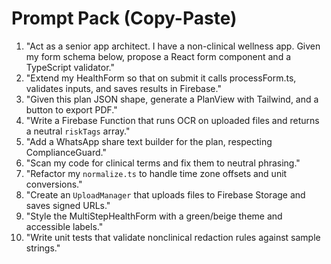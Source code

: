 # Prompt Pack (Copy-Paste)
1) "Act as a senior app architect. I have a non-clinical wellness app. Given my form schema below, propose a React form component and a TypeScript validator."
2) "Extend my HealthForm so that on submit it calls processForm.ts, validates inputs, and saves results in Firebase."
3) "Given this plan JSON shape, generate a PlanView with Tailwind, and a button to export PDF."
4) "Write a Firebase Function that runs OCR on uploaded files and returns a neutral `riskTags` array."
5) "Add a WhatsApp share text builder for the plan, respecting ComplianceGuard."
6) "Scan my code for clinical terms and fix them to neutral phrasing."
7) "Refactor my `normalize.ts` to handle time zone offsets and unit conversions."
8) "Create an `UploadManager` that uploads files to Firebase Storage and saves signed URLs."
9) "Style the MultiStepHealthForm with a green/beige theme and accessible labels."
10) "Write unit tests that validate nonclinical redaction rules against sample strings."
